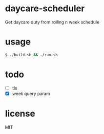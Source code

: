 # daycare-scheduler
Get daycare duty from rolling n week schedule

# usage
```bash
$ ./build.sh && ./run.sh
```

# todo
- [ ] tls
- [x] week query param

# license
MIT
